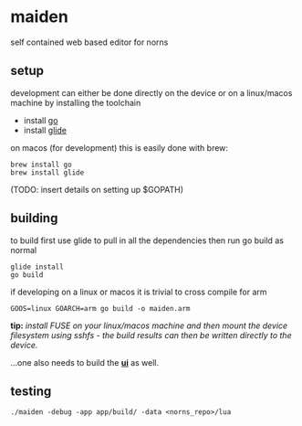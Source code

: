 # maiden

self contained web based editor for norns

## setup

development can either be done directly on the device or on a linux/macos machine by installing the toolchain

* install [go](https://golang.org)
* install [glide](https://glide.sh/)

on macos (for development) this is easily done with brew:
```
brew install go
brew install glide
```

(TODO: insert details on setting up $GOPATH)
## building

to build first use glide to pull in all the dependencies then run go build as normal

```
glide install
go build
```

if developing on a linux or macos it is trivial to cross compile for arm
```
GOOS=linux GOARCH=arm go build -o maiden.arm
```
**tip:** _install FUSE on your linux/macos machine and then mount the device filesystem using sshfs - the build results can then be written directly to the device._

...one also needs to build the [**ui**](app/README.md) as well.

## testing

```
./maiden -debug -app app/build/ -data <norns_repo>/lua
```




